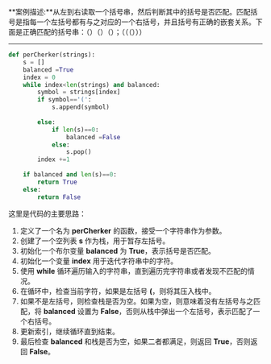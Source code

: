 **案例描述:**从左到右读取一个括号串，然后判断其中的括号是否匹配。匹配括号是指每一个左括号都有与之对应的一个右括号，并且括号有正确的嵌套关系。下面是正确匹配的括号串：（）（）（）；（（（）））

---

```python
def perCherker(strings):
    s = []
    balanced =True
    index = 0
    while index<len(strings) and balanced:
        symbol = strings[index]
        if symbol=='(':
            s.append(symbol)
            
        else:
            if len(s)==0:
                balanced =False
            else:
                s.pop()
        index +=1
    
    if balanced and len(s)==0:
        return True
    else:
        return False
```
这里是代码的主要思路：

1. 定义了一个名为 **perCherker** 的函数，接受一个字符串作为参数。
2. 创建了一个空列表 **s** 作为栈，用于暂存左括号。
3. 初始化一个布尔变量 **balanced** 为 **True**，表示括号是否匹配。
4. 初始化一个变量 **index** 用于迭代字符串中的字符。
5. 使用 **while** 循环遍历输入的字符串，直到遍历完字符串或者发现不匹配的情况。
6. 在循环中，检查当前字符，如果是左括号 **(**，则将其压入栈中。
7. 如果不是左括号，则检查栈是否为空。如果为空，则意味着没有左括号与之匹配，将 **balanced** 设置为 **False**，否则从栈中弹出一个左括号，表示匹配了一个右括号。
8. 更新索引，继续循环直到结束。
9. 最后检查 **balanced** 和栈是否为空，如果二者都满足，则返回 **True**，否则返回 **False**。


 
